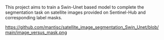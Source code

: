 This project aims to train a Swin-Unet based model to complete the segmentation task on satellite images provided on Sentinel-Hub and corresponding label masks.


https://github.com/mantisc/satellite_image_segmentation_Swin_Unet/blob/main/image_versus_mask.png
